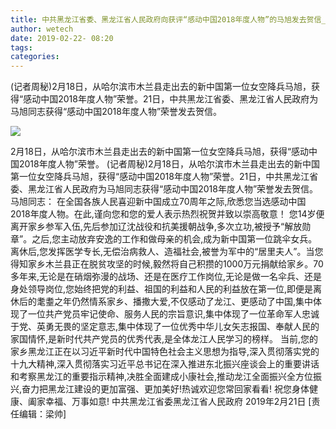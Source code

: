 ```yaml
---
title: 中共黑龙江省委、黑龙江省人民政府向获评“感动中国2018年度人物”的马旭发去贺信_黑龙江频道
author: wetech
date: 2019-02-22- 08:20
tags: 
categories: 
---
```

(记者周秘)2月18日，从哈尔滨市木兰县走出去的新中国第一位女空降兵马旭，获得“感动中国2018年度人物”荣誉。21日，中共黑龙江省委、黑龙江省人民政府为马旭同志获得“感动中国2018年度人物”荣誉发去贺信。
<!-- more -->
                
<img align="center" border="0" src="http://p2.ifengimg.com/a/2016/0810/204c433878d5cf9size1_w16_h16.png" />
                
            
2月18日，从哈尔滨市木兰县走出去的新中国第一位女空降兵马旭，获得“感动中国2018年度人物”荣誉。
(记者周秘)2月18日，从哈尔滨市木兰县走出去的新中国第一位女空降兵马旭，获得“感动中国2018年度人物”荣誉。21日，中共黑龙江省委、黑龙江省人民政府为马旭同志获得“感动中国2018年度人物”荣誉发去贺信。
马旭同志：
在全国各族人民喜迎新中国成立70周年之际,欣悉您当选感动中国2018年度人物。在此,谨向您和您的爱人表示热烈祝贺并致以崇高敬意！
您14岁便离开家乡参军入伍,先后参加辽沈战役和抗美援朝战争,多次立功,被授予“解放勋章”。之后,您主动放弃安逸的工作和做母亲的机会,成为新中国第一位跳伞女兵。离休后,您发挥医学专长,无偿治病救人、造福社会,被誉为军中的“居里夫人”。当您得知家乡木兰县正在脱贫攻坚的时候,毅然将自己积攒的1000万元捐献给家乡。70多年来,无论是在硝烟弥漫的战场、还是在医疗工作岗位,无论是做一名伞兵、还是身处领导岗位,您始终把党的利益、祖国的利益和人民的利益放在第一位,即便是离休后的耄耋之年仍然情系家乡、播撒大爱,不仅感动了龙江、更感动了中国,集中体现了一位共产党员牢记使命、服务人民的宗旨意识,集中体现了一位革命军人忠诚于党、英勇无畏的坚定意志,集中体现了一位优秀中华儿女矢志报国、奉献人民的家国情怀,是新时代共产党员的优秀代表,是全体龙江人民学习的榜样。
当前,您的家乡黑龙江正在以习近平新时代中国特色社会主义思想为指导,深入贯彻落实党的十九大精神,深入贯彻落实习近平总书记在深入推进东北振兴座谈会上的重要讲话和考察黑龙江的重要指示精神,决胜全面建成小康社会,推动龙江全面振兴全方位振兴,奋力把黑龙江建设的更加富强、更加美好!热诚欢迎您常回家看看!
祝您身体健康、阖家幸福、万事如意!
中共黑龙江省委黑龙江省人民政府
2019年2月21日
[责任编辑：梁帅]
            
